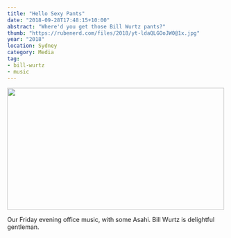 ```yaml
---
title: "Hello Sexy Pants"
date: "2018-09-28T17:48:15+10:00"
abstract: "Where'd you get those Bill Wurtz pants?"
thumb: "https://rubenerd.com/files/2018/yt-ldaQLGOoJW0@1x.jpg"
year: "2018"
location: Sydney
category: Media
tag:
- bill-wurtz
- music
---
```

<p><a href="https://www.youtube.com/watch?v=ldaQLGOoJW0"><img src="https://rubenerd.com/files/2018/yt-ldaQLGOoJW0@1x.jpg" srcset="https://rubenerd.com/files/2018/yt-ldaQLGOoJW0@1x.jpg 1x, https://rubenerd.com/files/2018/yt-ldaQLGOoJW0@2x.jpg 2x" alt="" style="width:500px; height:281px;" /></a></p>

Our Friday evening office music, with some Asahi. Bill Wurtz is delightful gentleman.

